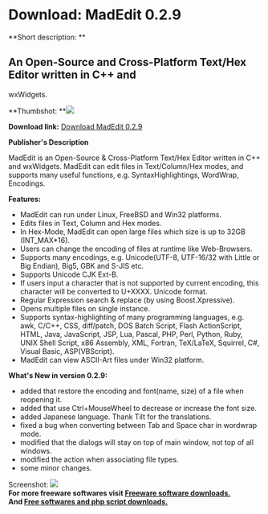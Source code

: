 # Download: MadEdit 0.2.9

**Short description: **

## An Open-Source and Cross-Platform Text/Hex Editor written in C++ and
wxWidgets.

  
**Thumbshot: **![](http://www.freewarefiles.com/screenshot/madedit_md.gif)   
  
**Download link:** [Download MadEdit 0.2.9](http://freesoftwares.boysofts.com/MadEdit_program_33529.html)  
  

**Publisher's Description**  
  

MadEdit is an Open-Source & Cross-Platform Text/Hex Editor written in C++ and
wxWidgets. MadEdit can edit files in Text/Column/Hex modes, and supports many
useful functions, e.g. SyntaxHighlightings, WordWrap, Encodings.

**Features:**

  * MadEdit can run under Linux, FreeBSD and Win32 platforms. 
  * Edits files in Text, Column and Hex modes. 
  * In Hex-Mode, MadEdit can open large files which size is up to 32GB (INT_MAX*16). 
  * Users can change the encoding of files at runtime like Web-Browsers. 
  * Supports many encodings, e.g. Unicode(UTF-8, UTF-16/32 with Little or Big Endian), Big5, GBK and S-JIS etc. 
  * Supports Unicode CJK Ext-B. 
  * If users input a character that is not supported by current encoding, this character will be converted to U+XXXX. Unicode format. 
  * Regular Expression search & replace (by using Boost.Xpressive). 
  * Opens multiple files on single instance. 
  * Supports syntax-highlighting of many programming languages, e.g. awk, C/C++, CSS, diff/patch, DOS Batch Script, Flash ActionScript, HTML, Java, JavaScript, JSP, Lua, Pascal, PHP, Perl, Python, Ruby, UNIX Shell Script, x86 Assembly, XML, Fortran, TeX/LaTeX, Squirrel, C#, Visual Basic, ASP(VBScript). 
  * MadEdit can view ASCII-Art files under Win32 platform. 

**What's New in version 0.2.9:**

  * added that restore the encoding and font(name, size) of a file when reopening it. 
  * added that use Ctrl+MouseWheel to decrease or increase the font size. 
  * added Japanese language. Thank Tilt for the translations. 
  * fixed a bug when converting between Tab and Space char in wordwrap mode. 
  * modified that the dialogs will stay on top of main window, not top of all windows. 
  * modified the action when associating file types. 
  * some minor changes. 

  
  
Screenshot: ![](http://www.freewarefiles.com/screenshot/madedit.gif)  
**For more freeware softwares visit [Freeware software downloads.](http://freesoftwares.boysofts.com/)**   
**And [Free softwares and php script downloads.](http://www.boysofts.com/)**

